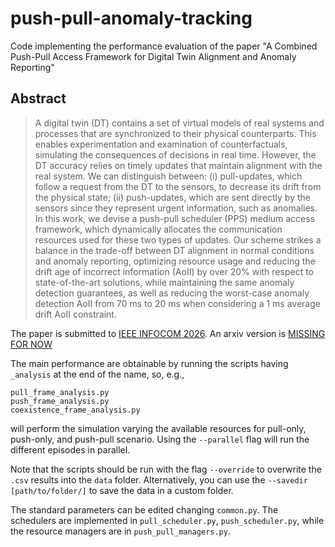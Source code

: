 # push-pull-anomaly-tracking

Code implementing the performance evaluation of the paper "A Combined Push-Pull Access Framework for Digital Twin Alignment and Anomaly Reporting"

## Abstract
> A digital twin (DT) contains a set of virtual models of real systems and processes that are synchronized to their physical counterparts. This enables experimentation and examination of counterfactuals, simulating the consequences of decisions in real time. However, the DT accuracy relies on timely updates that maintain alignment with the real system. We can distinguish between: (i) pull-updates, which follow a request from the DT to the sensors, to decrease its drift from the physical state; (ii) push-updates, which are sent directly by the sensors since they represent urgent information, such as anomalies. In this work, we devise a push-pull scheduler (PPS) medium access framework, which dynamically allocates the communication resources used for these two types of updates. Our scheme strikes a balance in the trade-off between DT alignment in normal conditions and anomaly reporting, optimizing resource usage and reducing the drift age of incorrect information (AoII) by over 20% with respect to state-of-the-art solutions, while maintaining the same anomaly detection guarantees, as well as reducing the worst-case anomaly detection AoII from 70 ms to 20 ms when considering a 1 ms average drift AoII constraint.

The paper is submitted to [IEEE INFOCOM 2026](https://infocom2026.ieee-infocom.org/group/81).
An arxiv version is [MISSING FOR NOW](missing)

The main performance are obtainable by running the scripts having ``_analysis`` at the end of the name, so, e.g.,
```
pull_frame_analysis.py
push_frame_analysis.py
coexistence_frame_analysis.py
```
will perform the simulation varying the available resources for pull-only, push-only, and push-pull scenario.
Using the ``--parallel`` flag will run the different episodes in parallel.

Note that the scripts should be run with the flag ```--override``` to overwrite the ``.csv`` results into the ``data`` folder. Alternatively, you can use the ``--savedir [path/to/folder/]`` to save the data in a custom folder.

The standard parameters can be edited changing ```common.py```. 
The schedulers are implemented in ``pull_scheduler.py``, ``push_scheduler.py``, while the resource managers are in ``push_pull_managers.py``.
